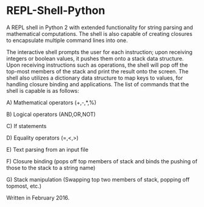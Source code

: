 # REPL-Shell-Python
A REPL shell in Python 2 with extended functionality for string parsing and mathematical computations.  The shell is also capable of creating closures to encapsulate multiple command lines into one.

The interactive shell prompts the user for each instruction; upon receiving integers or boolean values, it pushes them onto a stack data structure. Upon receiving instructions such as operations, the shell will pop off the top-most members of the stack and print the result onto the screen. The shell also utilizes a dictionary data structure to map keys to values, for handling closure binding and applications.  The list of commands that the shell is capable is as follows:

A) Mathematical operators (+,-,*,%)

B) Logical operators (AND,OR,NOT)

C) If statements 

D) Equality operators (=,<,>)

E) Text parsing from an input file 

F) Closure binding (pops off top members of stack and binds the pushing of those to the stack to a string name)

G) Stack manipulation (Swapping top two members of stack, popping off topmost, etc.)


Written in February 2016.
